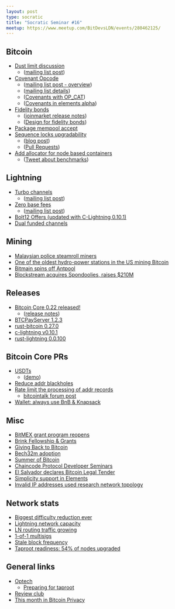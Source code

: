 ```yaml
---
layout: post
type: socratic
title: "Socratic Seminar #16"
meetup: https://www.meetup.com/BitDevsLDN/events/280462125/
---
```


## Bitcoin

- [Dust limit discussion](https://bitcoinops.org/en/newsletters/2021/08/18/#dust-limit-discussion)
  - ([mailing list post](https://lists.linuxfoundation.org/pipermail/bitcoin-dev/2021-August/019307.html))
- [Covenant Opcode](https://bitcoinops.org/en/newsletters/2021/09/15/#covenant-opcode-proposal)
  - ([mailing list post - overview](https://lists.linuxfoundation.org/pipermail/bitcoin-dev/2021-September/019419.html))
  - ([mailing list details](https://lists.linuxfoundation.org/pipermail/bitcoin-dev/2021-September/019420.html))
  - ([Covenants with OP_CAT](https://www.wpsoftware.net/andrew/blog/cat-and-schnorr-tricks-i.html))
  - ([Covenants in elements alpha](https://blockstream.com/2016/11/02/en-covenants-in-elements-alpha/))
- [Fidelity bonds](https://bitcoinops.org/en/newsletters/2021/08/11/#implementation-of-fidelity-bonds)
  - ([joinmarket release notes](https://github.com/JoinMarket-Org/joinmarket-clientserver/blob/master/docs/release-notes/release-notes-0.9.0.md#notable-changes))
  - ([Design for fidelity bonds](https://gist.github.com/chris-belcher/18ea0e6acdb885a2bfbdee43dcd6b5af/))
- [Package mempool accept](https://gist.github.com/glozow/dc4e9d5c5b14ade7cdfac40f43adb18a)
- [Sequence locks upgradability](https://lists.linuxfoundation.org/pipermail/bitcoin-dev/2021-September/019400.html)
  - ([blog post](https://rubin.io/bitcoin/2021/09/03/upgradable-nops-flaw/))
  - ([Pull Requests](https://github.com/bitcoin/bitcoin/pull/22871))
- [Add allocator for node based containers](https://github.com/bitcoin/bitcoin/pull/22702)
  - ([Tweet about benchmarks](https://twitter.com/jamesob/status/1424799572535218188))

## Lightning

- [Turbo channels](https://bitcoinops.org/en/newsletters/2021/07/07/#zero-conf-channel-opens)
  - ([mailing list post](https://lists.linuxfoundation.org/pipermail/lightning-dev/2021-June/003074.html))
- [Zero base fees](https://bitcoinops.org/en/newsletters/2021/08/25/#zero-base-fee-ln-discussion)
  - ([mailing list post](https://lists.linuxfoundation.org/pipermail/lightning-dev/2021-August/003174.html))
- [Bolt12 Offers (updated with C-Lightning 0.10.1)](http://bolt12.org/)
- [Dual funded channels](https://medium.com/blockstream/c-lightning-v0-10-1-eltoo-ethereum-layer-too-2e968a03ca83)

## Mining

- [Malaysian police steamroll miners](https://www.youtube.com/watch?v=c_tcg9kOfkg)
- [One of the oldest hydro-power stations in the US mining Bitcoin](https://bitcoinmagazine.com/business/mechanicville-plant-mining-bitcoin)
- [Bitmain spins off Antpool](https://www.theblockcrypto.com/linked/112599/bitmain-divest-bitcoin-mining-antpool)
- [Blockstream acquires Spondoolies, raises $210M](https://twitter.com/CoinDesk/status/1430131880708526089)

## Releases

- [Bitcoin Core 0.22 released!](https://bitcoincore.org/en/2021/09/13/release-22.0/)
  - ([release notes](https://bitcoincore.org/en/releases/22.0/))
- [BTCPayServer 1.2.3](https://github.com/btcpayserver/btcpayserver/releases/tag/v1.2.3)
- [rust-bitcoin 0.27.0](https://github.com/rust-bitcoin/rust-bitcoin/releases/tag/0.27.0)
- [c-lightning v0.10.1](https://github.com/ElementsProject/lightning/releases/tag/v0.10.1)
- [rust-lightning 0.0.100](https://github.com/rust-bitcoin/rust-lightning/releases/tag/v0.0.100)

## Bitcoin Core PRs

- [USDTs](https://github.com/bitcoin/bitcoin/pull/22006)
  - ([demo](https://bitcoind.observer/d/IAeYpfWnz/home?orgId=1&refresh=30s))
- [Reduce addr blackholes](https://github.com/bitcoin/bitcoin/pull/21528)
- [Rate limit the processing of addr records](https://github.com/bitcoin/bitcoin/pull/22387)
  - [bitcointalk forum post](https://bitcointalk.org/index.php?topic=5348856.msg57469495)
- [Wallet: always use BnB & Knapsack](https://github.com/bitcoin/bitcoin/pull/22009)

## Misc

- [BitMEX grant program reopens](https://blog.bitmex.com/open-source-developer-grant-programme-re-opening/)
- [Brink Fellowship & Grants](https://brink.dev/programs)
- [Giving Back to Bitcoin](https://f.hubspotusercontent20.net/hubfs/5507270/AVAX%20-%20June2021/Giving%20Back%20to%20Bitcoin%20Ebook_July%202021.pdf)
- [Bech32m adoption](https://en.bitcoin.it/wiki/Bech32_adoption)
- [Summer of Bitcoin](https://blog.summerofbitcoin.org/issues/summer-of-bitcoin-liftoff-745630)
- [Chaincode Protocol Developer Seminars](https://twitter.com/ChaincodeLabs/status/1430587958462197766)
- [El Salvador declares Bitcoin Legal Tender](https://bitcoinmagazine.com/markets/el-salvador-first-country-to-adopt-bitcoin)
- [Simplicity support in Elements](https://twitter.com/n1ckler/status/1422587944838303745)
- [Invalid IP addresses used research network topology](https://twitter.com/mattthias0/status/1424325432028155909)

## Network stats

- [Biggest difficulty reduction ever](https://btc.com/stats/diff)
- [Lightning network capacity](https://bitcoinvisuals.com/ln-capacity)
- [LN routing traffic growing](https://twitter.com/LNMarkets/status/1433718559306362880)
- [1-of-1 multisigs](https://twitter.com/StepanSnigirev/status/1413156991606865924)
- [Stale block frequency](https://twitter.com/murchandamus/status/1433989086239498243)
- [Taproot readiness: 54% of nodes upgraded](https://twitter.com/taproot_signal/status/1438865327924862978)

## General links

- [Optech](https://bitcoinops.org/)
  - [Preparing for taproot](https://bitcoinops.org/en/preparing-for-taproot/)
- [Review club](https://bitcoincore.reviews/)
- [This month in Bitcoin Privacy](https://enegnei.github.io/This-Month-In-Bitcoin-Privacy/August_2021/)
